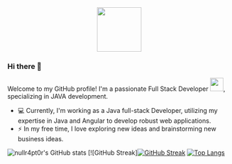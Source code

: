 <div id="header" align="center">
  <img src="https://media.giphy.com/media/v1.Y2lkPTc5MGI3NjExbTRuMjV5Zm53b2pyeDd0M2l1Y3Nxcm9mZWZxdjIyMDZiMWVqbnV6YyZlcD12MV9pbnRlcm5hbF9naWZfYnlfaWQmY3Q9Zw/bGgsc5mWoryfgKBx1u/giphy.gif" width="100"/>
</div>
<div id="profile-count" align="center">
  <img src="https://komarev.com/ghpvc/?username=nullr4pt0r&style=flat-square&color=blue" alt=""/>
</div>


### Hi there 👋

<!--
**nullr4pt0r/nullr4pt0r** is a ✨ _special_ ✨ repository because its `README.md` (this file) appears on your GitHub profile.

Here are some ideas to get you started:

- 🔭 I’m currently working on Java Backend Development
- 🌱 I’m currently learning DSA and 
- 👯 I’m looking to collaborate on challenging tech projects
- 💬 Ask me about anything!
- 📫 How to reach me: 
- 😄 Pronouns: ...
- ⚡ Fun fact: ...
-->

Welcome to my GitHub profile! I'm a passionate Full Stack Developer <img src="https://media.giphy.com/media/WUlplcMpOCEmTGBtBW/giphy.gif" width="30">, specializing in JAVA development. 

- 💻 Currently, I'm working as a Java full-stack Developer, utilizing my expertise in Java and Angular to develop robust web applications.
- ⚡ In my free time, I love exploring new ideas and brainstorming new business ideas.


![nullr4pt0r's GitHub stats](https://github-readme-stats.vercel.app/api?username=nullr4pt0r&show_icons=true&theme=transparent)
[![GitHub Streak][![GitHub Streak](https://streak-stats.demolab.com?user=nullr4pt0r)](https://git.io/streak-stats)
[![Top Langs](https://github-readme-stats.vercel.app/api/top-langs/?username=nullr4pt0r&layout=compact&theme=vision-friendly-dark)](https://github.com/anuraghazra/github-readme-stats)
